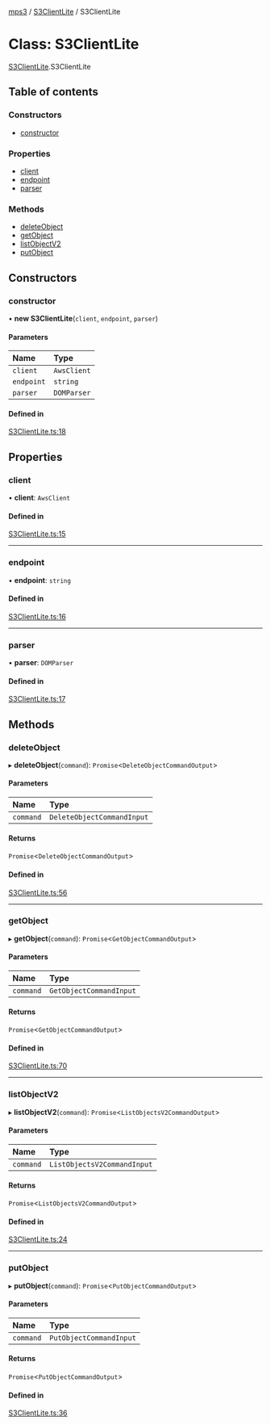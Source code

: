 [mps3](../API.md) / [S3ClientLite](../modules/S3ClientLite.md) / S3ClientLite

# Class: S3ClientLite

[S3ClientLite](../modules/S3ClientLite.md).S3ClientLite

## Table of contents

### Constructors

- [constructor](S3ClientLite.S3ClientLite.md#constructor)

### Properties

- [client](S3ClientLite.S3ClientLite.md#client)
- [endpoint](S3ClientLite.S3ClientLite.md#endpoint)
- [parser](S3ClientLite.S3ClientLite.md#parser)

### Methods

- [deleteObject](S3ClientLite.S3ClientLite.md#deleteobject)
- [getObject](S3ClientLite.S3ClientLite.md#getobject)
- [listObjectV2](S3ClientLite.S3ClientLite.md#listobjectv2)
- [putObject](S3ClientLite.S3ClientLite.md#putobject)

## Constructors

### constructor

• **new S3ClientLite**(`client`, `endpoint`, `parser`)

#### Parameters

| Name | Type |
| :------ | :------ |
| `client` | `AwsClient` |
| `endpoint` | `string` |
| `parser` | `DOMParser` |

#### Defined in

[S3ClientLite.ts:18](https://github.com/endpointservices/mps3/blob/f1b10b6/src/S3ClientLite.ts#L18)

## Properties

### client

• **client**: `AwsClient`

#### Defined in

[S3ClientLite.ts:15](https://github.com/endpointservices/mps3/blob/f1b10b6/src/S3ClientLite.ts#L15)

___

### endpoint

• **endpoint**: `string`

#### Defined in

[S3ClientLite.ts:16](https://github.com/endpointservices/mps3/blob/f1b10b6/src/S3ClientLite.ts#L16)

___

### parser

• **parser**: `DOMParser`

#### Defined in

[S3ClientLite.ts:17](https://github.com/endpointservices/mps3/blob/f1b10b6/src/S3ClientLite.ts#L17)

## Methods

### deleteObject

▸ **deleteObject**(`command`): `Promise`<`DeleteObjectCommandOutput`\>

#### Parameters

| Name | Type |
| :------ | :------ |
| `command` | `DeleteObjectCommandInput` |

#### Returns

`Promise`<`DeleteObjectCommandOutput`\>

#### Defined in

[S3ClientLite.ts:56](https://github.com/endpointservices/mps3/blob/f1b10b6/src/S3ClientLite.ts#L56)

___

### getObject

▸ **getObject**(`command`): `Promise`<`GetObjectCommandOutput`\>

#### Parameters

| Name | Type |
| :------ | :------ |
| `command` | `GetObjectCommandInput` |

#### Returns

`Promise`<`GetObjectCommandOutput`\>

#### Defined in

[S3ClientLite.ts:70](https://github.com/endpointservices/mps3/blob/f1b10b6/src/S3ClientLite.ts#L70)

___

### listObjectV2

▸ **listObjectV2**(`command`): `Promise`<`ListObjectsV2CommandOutput`\>

#### Parameters

| Name | Type |
| :------ | :------ |
| `command` | `ListObjectsV2CommandInput` |

#### Returns

`Promise`<`ListObjectsV2CommandOutput`\>

#### Defined in

[S3ClientLite.ts:24](https://github.com/endpointservices/mps3/blob/f1b10b6/src/S3ClientLite.ts#L24)

___

### putObject

▸ **putObject**(`command`): `Promise`<`PutObjectCommandOutput`\>

#### Parameters

| Name | Type |
| :------ | :------ |
| `command` | `PutObjectCommandInput` |

#### Returns

`Promise`<`PutObjectCommandOutput`\>

#### Defined in

[S3ClientLite.ts:36](https://github.com/endpointservices/mps3/blob/f1b10b6/src/S3ClientLite.ts#L36)
